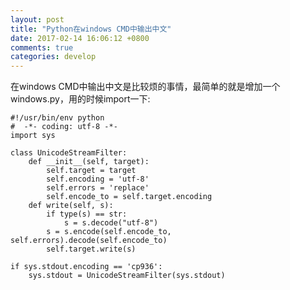 ```yaml
---
layout: post
title: "Python在windows CMD中输出中文"
date: 2017-02-14 16:06:12 +0800
comments: true
categories: develop
---
```


在windows CMD中输出中文是比较烦的事情，最简单的就是增加一个windows.py，用的时候import一下:

    #!/usr/bin/env python
    #  -*- coding: utf-8 -*-
    import sys

    class UnicodeStreamFilter:
        def __init__(self, target):
            self.target = target
            self.encoding = 'utf-8'
            self.errors = 'replace'
            self.encode_to = self.target.encoding
        def write(self, s):
            if type(s) == str:
                s = s.decode("utf-8")
            s = s.encode(self.encode_to, self.errors).decode(self.encode_to)
            self.target.write(s)

    if sys.stdout.encoding == 'cp936':
        sys.stdout = UnicodeStreamFilter(sys.stdout)

